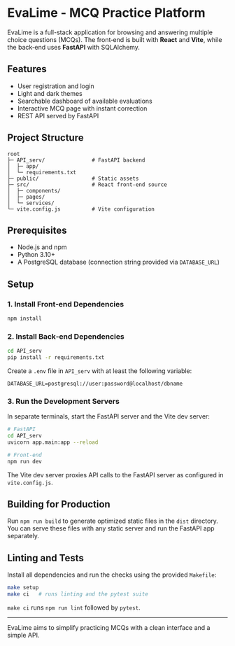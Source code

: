 # EvaLime - MCQ Practice Platform

EvaLime is a full-stack application for browsing and answering multiple choice questions (MCQs). The front‑end is built with **React** and **Vite**, while the back‑end uses **FastAPI** with SQLAlchemy.

## Features

- User registration and login
- Light and dark themes
- Searchable dashboard of available evaluations
- Interactive MCQ page with instant correction
- REST API served by FastAPI

## Project Structure

```
root
├─ API_serv/               # FastAPI backend
│  ├─ app/
│  └─ requirements.txt
├─ public/                 # Static assets
├─ src/                    # React front-end source
│  ├─ components/
│  ├─ pages/
│  └─ services/
└─ vite.config.js          # Vite configuration
```

## Prerequisites

- Node.js and npm
- Python 3.10+
- A PostgreSQL database (connection string provided via `DATABASE_URL`)

## Setup

### 1. Install Front‑end Dependencies

```bash
npm install
```

### 2. Install Back‑end Dependencies

```bash
cd API_serv
pip install -r requirements.txt
```

Create a `.env` file in `API_serv` with at least the following variable:

```
DATABASE_URL=postgresql://user:password@localhost/dbname
```

### 3. Run the Development Servers

In separate terminals, start the FastAPI server and the Vite dev server:

```bash
# FastAPI
cd API_serv
uvicorn app.main:app --reload

# Front-end
npm run dev
```

The Vite dev server proxies API calls to the FastAPI server as configured in `vite.config.js`.

## Building for Production

Run `npm run build` to generate optimized static files in the `dist` directory. You can serve these files with any static server and run the FastAPI app separately.

## Linting and Tests

Install all dependencies and run the checks using the provided `Makefile`:

```bash
make setup
make ci   # runs linting and the pytest suite
```

`make ci` runs `npm run lint` followed by `pytest`.

---

EvaLime aims to simplify practicing MCQs with a clean interface and a simple API.
